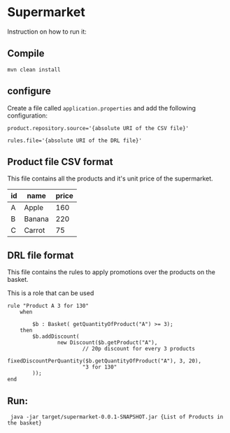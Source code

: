 # Supermarket

Instruction on how to run it:

## Compile
``` mvn clean install ```

## configure
Create a file called `application.properties` and add the following configuration:

```product.repository.source='{absolute URI of the CSV file}'```

```rules.file='{absolute URI of the DRL file}' ```

## Product file CSV format
This file contains all the products and it's unit price of the supermarket.

 | id    | name | price  |
 | ------------- |--------------|---------------------|
 | A             | Apple        |                  160|
 | B             | Banana       |                  220|
 | C             | Carrot       |                   75|

## DRL file format
This file contains the rules to apply promotions over the products on the basket.


This is a role that can be used

```
rule "Product A 3 for 130"
    when

        $b : Basket( getQuantityOfProduct("A") >= 3);
    then
        $b.addDiscount(
                new Discount($b.getProduct("A"),
                        // 20p discount for every 3 products
                        fixedDiscountPerQuantity($b.getQuantityOfProduct("A"), 3, 20),
                        "3 for 130"
        ));
end
```

## Run:
` java -jar target/supermarket-0.0.1-SNAPSHOT.jar {List of Products in the basket}`

